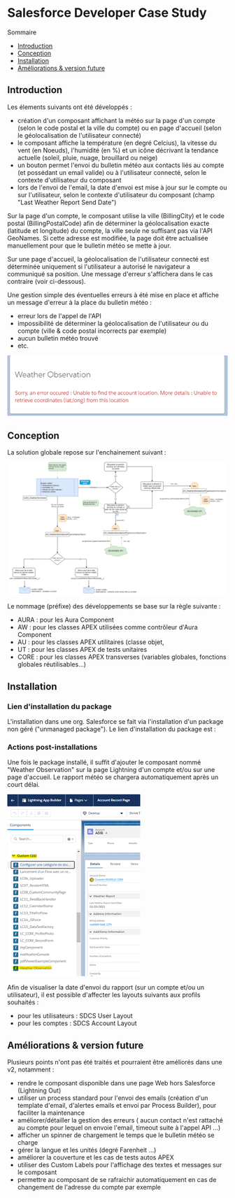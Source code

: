 # Salesforce Developer Case Study
Sommaire
* [Introduction](https://github.com/Illymor/salesforce-developer-case-study#introduction)
* [Conception](https://github.com/Illymor/salesforce-developer-case-study#conception)
* [Installation](https://github.com/Illymor/salesforce-developer-case-study#installation)
* [Améliorations & version future](https://github.com/Illymor/salesforce-developer-case-study#am%C3%A9liorations--version-future)


## Introduction
Les élements suivants ont été développés : 
* création d'un composant affichant la météo sur la page d'un compte (selon le code postal et la ville du compte) ou en page d'accueil (selon le géolocalisation de l'utilisateur connecté)
* le composant affiche la température (en degré Celcius), la vitesse du vent (en Noeuds), l'humidité (en %) et un icône décrivant la tendance actuelle (soleil, pluie, nuage, brouillard ou neige)
* un bouton permet l'envoi du bulletin météo aux contacts liés au compte (et possédant un email valide) ou à l'utilisateur connecté, selon le contexte d'utilisateur du composant
* lors de l'envoi de l'email, la date d'envoi est mise à jour sur le compte ou sur l'utilisateur, selon le contexte d'utilisateur du composant (champ "Last Weather Report Send Date")

Sur la page d'un compte, le composant utilise la ville (BillingCity) et le code postal (BillingPostalCode) afin de déterminer la géolocalisation exacte (latitude et longitude) du compte, la ville seule ne suffisant pas via l'API GeoNames. Si cette adresse est modifiée, la page doit être actualisée manuellement pour que le bulletin météo se mette à jour.

Sur une page d'accueil, la géolocalisation de l'utilisateur connecté est déterminée uniquement si l'utilisateur a autorisé le navigateur a communiqué sa position. Une message d'erreur s'affichera dans le cas contraire (voir ci-dessous).

Une gestion simple des éventuelles erreurs à été mise en place et affiche un message d'erreur à la place du bulletin météo :
* erreur lors de l'appel de l'API 
* impossibilité de déterminer la géolocalisation de l'utilisateur ou du compte (ville & code postal incorrects par exemple)
* aucun bulletin météo trouvé
* etc.

![schema](https://github.com/Illymor/salesforce-developer-case-study/blob/main/docs/illustration-erreur.png?raw=true)

## Conception
La solution globale repose sur l'enchainement suivant : 

![schema](https://github.com/Illymor/salesforce-developer-case-study/blob/main/docs/schema-solution.png?raw=true)

Le nommage (préfixe) des développements se base sur la règle suivante : 
* AURA : pour les Aura Component
* AW : pour les classes APEX utilisées comme contrôleur d'Aura Component
* AU : pour les classes APEX utilitaires (classe objet, 
* UT : pour les classes APEX de tests unitaires
* CORE : pour les classes APEX transverses (variables globales, fonctions globales réutilisables...)

## Installation

### Lien d'installation du package
L'installation dans une org. Salesforce se fait via l'installation d'un package non géré ("unmanaged package"). Le lien d'installation du package est : 

### Actions post-installations
Une fois le package installé, il suffit d'ajouter le composant nommé "Weather Observation" sur la page Lightning d'un compte et/ou sur une page d'accueil.
Le rapport météo se chargera automatiquement après un court délai.

![schema](https://github.com/Illymor/salesforce-developer-case-study/blob/main/docs/illustration-installation.png?raw=true)

Afin de visualiser la date d'envoi du rapport (sur un compte et/ou un utilisateur), il est possible d'affecter les layouts suivants aux profils souhaités : 
* pour les utilisateurs : SDCS User Layout
* pour les comptes : SDCS Account Layout

## Améliorations & version future
Plusieurs points n'ont pas été traités et pourraient être améliorés dans une v2, notamment : 
* rendre le composant disponible dans une page Web hors Salesforce (Lightning Out)
* utiliser un process standard pour l'envoi des emails (création d'un template d'email, d'alertes emails et envoi par Process Builder), pour faciliter la maintenance
* améliorer/détailler la gestion des erreurs ( aucun contact n'est rattaché au compte pour lequel on envoie l'email, timeout suite à l'appel API ...)
* afficher un spinner de chargement le temps que le bulletin météo se charge
* gérer la langue et les unités (degré Farenheit ...)
* améliorer la couverture et les cas de tests autos APEX
* utiliser des Custom Labels pour l'affichage des textes et messages sur le composant
* permettre au composant de se rafraichir automatiquement en cas de changement de l'adresse du compte par exemple
